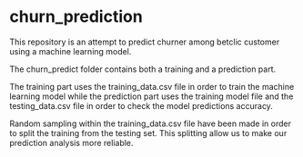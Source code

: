 # churn_prediction

This repository is an attempt to predict churner among betclic customer using a machine learning model.

The churn_predict folder contains both a training and a prediction part.

The training part uses the training_data.csv file in order to train the machine learning model while the prediction part uses the training model file and the testing_data.csv file in order to check the model predictions accuracy.

Random sampling within the training_data.csv file have been made in order to split the training from the testing set. 
This splitting allow us to make our prediction analysis more reliable.
